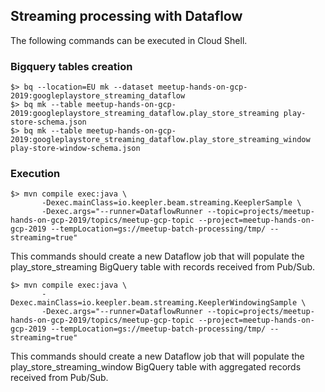## Streaming processing with Dataflow
The following commands can be executed in Cloud Shell.

### Bigquery tables creation
```
$> bq --location=EU mk --dataset meetup-hands-on-gcp-2019:googleplaystore_streaming_dataflow
$> bq mk --table meetup-hands-on-gcp-2019:googleplaystore_streaming_dataflow.play_store_streaming play-store-schema.json
$> bq mk --table meetup-hands-on-gcp-2019:googleplaystore_streaming_dataflow.play_store_streaming_window play-store-window-schema.json
```
### Execution
```
$> mvn compile exec:java \
       -Dexec.mainClass=io.keepler.beam.streaming.KeeplerSample \
       -Dexec.args="--runner=DataflowRunner --topic=projects/meetup-hands-on-gcp-2019/topics/meetup-gcp-topic --project=meetup-hands-on-gcp-2019 --tempLocation=gs://meetup-batch-processing/tmp/ --streaming=true"
```
This commands should create a new Dataflow job that will populate the play_store_streaming BigQuery table with records received from Pub/Sub.

```
$> mvn compile exec:java \
       -Dexec.mainClass=io.keepler.beam.streaming.KeeplerWindowingSample \
       -Dexec.args="--runner=DataflowRunner --topic=projects/meetup-hands-on-gcp-2019/topics/meetup-gcp-topic --project=meetup-hands-on-gcp-2019 --tempLocation=gs://meetup-batch-processing/tmp/ --streaming=true"
```
This commands should create a new Dataflow job that will populate the play_store_streaming_window BigQuery table with aggregated records received from Pub/Sub.
